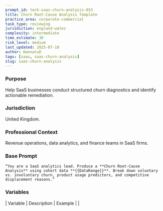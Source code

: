 ```yaml
---
prompt_id: tech-saas-churn-analysis-053
title: Churn Root-Cause Analysis Template
practice_area: corporate-commercial
task_type: reviewing
jurisdiction: england-wales
complexity: intermediate
time_estimate: 30
risk_level: medium
last_updated: 2025-07-10
author: HannatuD
tags: [saas, saas-churn-analysis]
slug: saas-churn-analysis
---
```


### Purpose  
Help SaaS businesses conduct structured churn diagnostics and identify actionable remediation.

### Jurisdiction  
United Kingdom.

### Professional Context  
Revenue operations, data analytics, and finance teams in SaaS firms.

### Base Prompt  
```text
“You are a SaaS analytics lead. Produce a **Churn Root-Cause Analysis** using cohort data **{{DataRange}}**. Break down voluntary vs. involuntary churn, product usage predictors, and competitive displacement reasons.”
```

### Variables  
| Variable | Description | Example |
|
